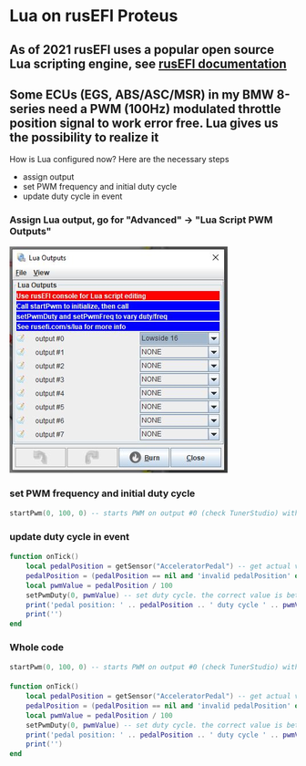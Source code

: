 # Lua on rusEFI Proteus

## As of 2021 rusEFI uses a popular open source Lua scripting engine, see [rusEFI documentation](https://github.com/rusefi/rusefi/wiki/Lua-Scripting)

## Some ECUs (EGS, ABS/ASC/MSR) in my BMW 8-series need a PWM (100Hz) modulated throttle position signal to work error free. Lua gives us the possibility to realize it

How is Lua configured now? Here are the necessary steps

- assign output
- set PWM frequency and initial duty cycle
- update duty cycle in event

### Assign Lua output, go for "Advanced" -> "Lua Script PWM Outputs"

<img src="./pictures/lua_outputs.jpg" title="lua outputs">

### set PWM frequency and initial duty cycle

```Lua
startPwm(0, 100, 0) -- starts PWM on output #0 (check TunerStudio) with 100Hz and initial duty cycle of 0%
```

### update duty cycle in event

```Lua
function onTick()
    local pedalPosition = getSensor("AcceleratorPedal") -- get actual value of AcceleratorPedal, should by between 0 and 100
    pedalPosition = (pedalPosition == nil and 'invalid pedalPosition' or pedalPosition)
    local pwmValue = pedalPosition / 100
    setPwmDuty(0, pwmValue) -- set duty cycle. the correct value is between 0 (= 0%) and 1 (100%)
    print('pedal position: ' .. pedalPosition .. ' duty cycle ' .. pwmValue) -- do some output
    print('')
end
```

### Whole code  

```Lua
startPwm(0, 100, 0) -- starts PWM on output #0 (check TunerStudio) with 100Hz and initial duty cycle o 0%

function onTick()
    local pedalPosition = getSensor("AcceleratorPedal") -- get actual value of AcceleratorPedal, should by between 0 and 100
    pedalPosition = (pedalPosition == nil and 'invalid pedalPosition' or pedalPosition)
    local pwmValue = pedalPosition / 100
    setPwmDuty(0, pwmValue) -- set duty cycle. the correct value is between 0 (= 0%) and 1 (100%)
    print('pedal position: ' .. pedalPosition .. ' duty cycle ' .. pwmValue) -- do some output
    print('')
end
```
